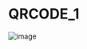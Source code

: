 # QRCODE_1

![image](https://user-images.githubusercontent.com/98471247/211182096-9ec837d0-2e43-4dad-bceb-9c38aea95224.png)

